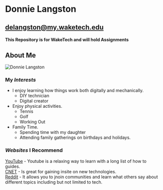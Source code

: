 # Donnie Langston

## delangston@my.waketech.edu

#### This Repository is for WakeTech and will hold Assignments

## About Me

![Donnie Langston](https://photos.app.goo.gl/22Z62xNHrMf2mEtT6)

### My **_Interests_**

- I enjoy learning how things work both digitally and mechanically.
  - DIY technician
  - Digital creator
- Enjoy physical activities.
  - Tennis
  - Golf
  - Working Out
- Family Time.
  - Spending time with my daughter
  - Attending family gatherings on birthdays and holidays.

### **_Websites_** I Recommend

[YouTube](https://youtube.com) - Youtube is a relaxing way to learn with a long list of how to guides.  
[CNET](https://cnet.com) - Is great for gaining insite on new technologies.  
[Reddit](https://reddit.com) - It allows you to jnoin communities and learn what others say about different topics including but not limited to tech.
